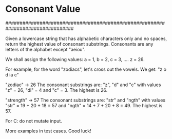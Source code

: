 # Consonant Value

################################################################################

Given a lowercase string that has alphabetic characters only and no spaces, return
the highest value of consonant substrings. Consonants are any letters of the alphabet
except "aeiou".

We shall assign the following values: a = 1, b = 2, c = 3, .... z = 26.

For example, for the word "zodiacs", let's cross out the vowels. We get: "z o d ia c"

"zodiac" -> 26
The consonant substrings are: "z", "d" and "c" with values "z" = 26, "di" = 4 and "c" = 3.
The highest is 26.

"strength" -> 57
The consonant substrings are: "str" and "ngth" with values "str" = 19 + 20 + 18 = 57
and "ngth" = 14 + 7 + 20 + 8 = 49. The highest is 57.

For C: do not mutate input.

More examples in test cases. Good luck!
